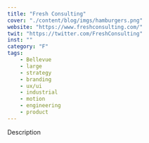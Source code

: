 ```yaml
---
title: "Fresh Consulting"
cover: "./content/blog/imgs/hamburgers.png"
website: "https://www.freshconsulting.com/"
twit: "https://twitter.com/FreshConsulting"
inst: ""
category: "F"
tags:
    - Bellevue
    - large
    - strategy
    - branding
    - ux/ui
    - industrial
    - motion
    - engineering
    - product
---
```


Description
